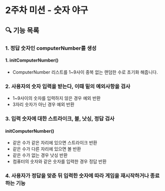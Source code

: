 # 2주차 미션 - 숫자 야구

## 🔍 기능 목록
### 1. 정답 숫자인 computerNumber를 생성
#### 1. initComputerNumber()
- ComputerNumber 리스트를 1~9사이 중복 없는 랜덤한 수로 초기화 해줍니다.  
  
### 2. 사용자의 숫자 입력을 받는다, 이때 밑의 예외사항을 검사
- 1~9사이의 숫자를 입력하지 않은 경우 예외 반환
- 3자리 숫자가 아닌 경우 예외 반환  
  
### 3. 입력 숫자에 대한 스트라이크, 볼, 낫싱, 정답 검사
#### initComputerNumber()
- 같은 수가 같은 자리에 있으면 스트라이크 반환
- 같은 수가 다른 자리에 있으면 볼 반환
- 같은 수가 없는 경우 낫싱 반환
- 컴퓨터의 숫자와 같은 숫자를 입력한 경우 정답 반환  
  

### 4. 사용자가 정답을 맞춘 뒤 입력한 숫자에 따라 게임을 재시작하거나 종료하는 기능

